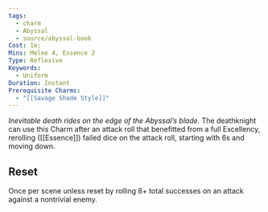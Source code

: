 ```yaml
---
tags:
  - charm
  - Abyssal
  - source/abyssal-book
Cost: 1m; 
Mins: Melee 4, Essence 2
Type: Reflexive
Keywords:
  - Uniform
Duration: Instant
Prerequisite Charms:
  - "[[Savage Shade Style]]"
---
```

*Inevitable death rides on the edge of the Abyssal’s blade.*
The deathknight can use this Charm after an attack roll that benefitted from a full Excellency, rerolling ([[Essence]]) failed dice on the attack roll, starting with 6s and moving down.
## Reset 
Once per scene unless reset by rolling 8+ total successes on an attack against a nontrivial enemy.